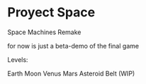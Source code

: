 # Proyect Space
Space Machines Remake

for now is just a beta-demo of the final game

Levels:

Earth
Moon
Venus
Mars
Asteroid Belt (WIP)

